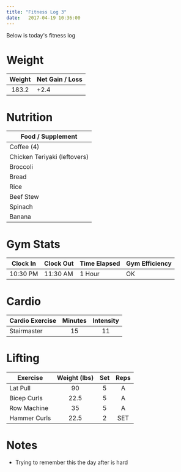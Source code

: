 ```yaml
---
title: "Fitness Log 3"
date:   2017-04-19 10:36:00
---
```


Below is today's fitness log

# Weight

| Weight | Net Gain / Loss |
|:------:|:----------------|
| 183.2  | +2.4            |

# Nutrition

| Food / Supplement |
| ------------------|
| Coffee (4) |
| Chicken Teriyaki (leftovers) |
| Broccoli |
| Bread |
| Rice |
| Beef Stew |
| Spinach |
| Banana |


# Gym Stats

| Clock In | Clock Out | Time Elapsed | Gym Efficiency |
|----------|-----------|--------------|----------------|
| 10:30 PM | 11:30 AM  | 1   Hour    |       OK         |

# Cardio

| Cardio Exercise | Minutes | Intensity |
|-----------------|:-------:|:---------:|
| Stairmaster |     15    |      11     |

# Lifting

| Exercise                    | Weight (lbs)  | Set  | Reps |
| ----------------------------|:-------------:| :---:|:----:|
| Lat Pull | 90  |  5 | A  |
| Bicep Curls | 22.5 | 5 | A |
| Row Machine | 35 | 5 | A |
| Hammer Curls | 22.5 | 2 | SET | 

# Notes
* Trying to remember this the day after is hard
